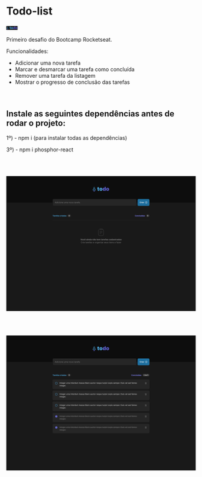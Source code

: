 # Todo-list
<img width="30" src="https://raw.githubusercontent.com/gregoryi2/Todo-list/master/Logo.jpeg">

Primeiro desafio do Bootcamp Rocketseat.

Funcionalidades:

- Adicionar uma nova tarefa<br>
- Marcar e desmarcar uma tarefa como concluída<br>
- Remover uma tarefa da listagem<br>
- Mostrar o progresso de conclusão das tarefas<br>
<br><br>

<h2>Instale as seguintes dependências antes de rodar o projeto:</h2>

1º) - npm i (para instalar todas as dependências)

3º) - npm i phosphor-react

<br><br>

<img src="https://raw.githubusercontent.com/gregoryi2/Todo-list/master/Todo%20-%20Empty.png">

<br><br>

<img src="https://raw.githubusercontent.com/gregoryi2/Todo-list/master/Todo.png">

<br><br>
